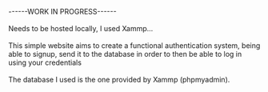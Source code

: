 ------WORK IN PROGRESS------<br>
<br>
Needs to be hosted locally, I used Xammp...<br>
<br>
This simple website aims to create a functional authentication system, being able to signup, send it to the database in order to then be able to log in using your credentials<br>
<br>
The database I used is the one provided by Xammp (phpmyadmin).



